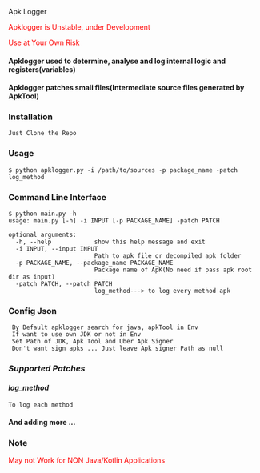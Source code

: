 Apk Logger

<span style="color:Red">Apklogger is Unstable, under Development </span>

<span style="color:Red"> Use at Your Own Risk </span>

#### Apklogger used to determine, analyse and log internal logic and registers(variables)  
#### Apklogger patches smali files(Intermediate source files generated by ApkTool)

### Installation
    Just Clone the Repo
### Usage
    $ python apklogger.py -i /path/to/sources -p package_name -patch log_method

### Command Line Interface
    $ python main.py -h
    usage: main.py [-h] -i INPUT [-p PACKAGE_NAME] -patch PATCH
    
    optional arguments:
      -h, --help            show this help message and exit
      -i INPUT, --input INPUT
                            Path to apk file or decompiled apk folder
      -p PACKAGE_NAME, --package_name PACKAGE_NAME
                            Package name of ApK(No need if pass apk root dir as input)
      -patch PATCH, --patch PATCH
                            log_method---> to log every method apk

### Config Json

     By Default apklogger search for java, apkTool in Env
     If want to use own JDK or not in Env
     Set Path of JDK, Apk Tool and Uber Apk Signer
     Don't want sign apks ... Just leave Apk signer Path as null

### *Supported Patches*
#### *log_method*
    To log each method
#### And adding more ...


### Note
<span style="color:Red"> May not Work for NON Java/Kotlin Applications </span>
